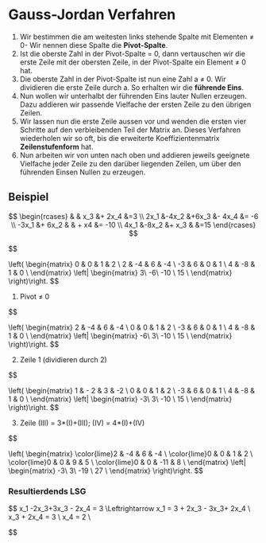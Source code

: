 # Gauss-Jordan Verfahren

1. Wir bestimmen die am weitesten links stehende Spalte mit Elementen ≠ 0- Wir nennen diese Spalte die **Pivot-Spalte**.
2. Ist die oberste Zahl in der Pivot-Spalte = 0, dann vertauschen wir die erste Zeile mit der obersten Zeile, in der Pivot-Spalte ein Element ≠ 0 hat.
3. Die oberste Zahl in der Pivot-Spalte ist nun eine Zahl a ≠ 0. Wir dividieren die erste Zeile durch a. So erhalten wir die **führende Eins**.
4. Nun wollen wir unterhalbt der führenden Eins lauter Nullen erzeugen. Dazu addieren wir passende Vielfache der ersten Zeile zu den übrigen Zeilen.
5. Wir lassen nun die erste Zeile aussen vor und wenden die ersten vier Schritte auf den verbleibenden Teil der Matrix an. Dieses Verfahren wiederholen wir so oft, bis die erweiterte Koeffizientenmatrix **Zeilenstufenform** hat.
6. Nun arbeiten wir von unten nach oben und addieren jeweils geeignete Vielfache jeder Zeile zu den darüber liegenden Zeilen, um über den führenden Einsen Nullen zu erzeugen.

## Beispiel
$$
\begin{rcases}
& & x_3 &+ 2x_4 &=3 \\
2x_1 &-4x_2 &+6x_3 &- 4x_4 &= -6 \\
-3x_1 &+ 6x_2 & & + x4 &= -10 \\
4x_1 &-8x_2 &+ x_3 & &=15
\end{rcases}
$$

$$

\left(
  \begin{matrix}
    0 & 0 & 1 & 2 \\
    2 & -4 & 6 & -4 \\
    -3 & 6 & 0 & 1 \\
    4 & -8 & 1 & 0 \\
  \end{matrix}
\left|
  \begin{matrix}
    3\\
    -6\\
    -10 \\
    15 \\
  \end{matrix}
\right)\right.
$$


1. Pivot ≠ 0

$$

\left(
  \begin{matrix}
    2 & -4 & 6 & -4 \\
    0 & 0 & 1 & 2 \\
    -3 & 6 & 0 & 1 \\
    4 & -8 & 1 & 0 \\
  \end{matrix}
\left|
  \begin{matrix}
    -6\\
    3\\
    -10 \\
    15 \\
  \end{matrix}
\right)\right.
$$

2. Zeile 1 (dividieren durch 2)

$$

\left(
  \begin{matrix}
    1 & - 2 & 3 & -2 \\
    0 & 0 & 1 & 2 \\
    -3 & 6 & 0 & 1 \\
    4 & -8 & 1 & 0 \\
  \end{matrix}
\left|
  \begin{matrix}
    -3\\
    3\\
    -10 \\
    15 \\
  \end{matrix}
\right)\right.
$$

3. Zeile (III) = 3*(I)+(III); (IV) = 4*(I)+(IV)

$$

\left(
  \begin{matrix}
    \color{lime}2 & -4 & 6 & -4 \\
    \color{lime}0 & 0 & 1 & 2 \\
    \color{lime}0 & 0 & 9 & 5 \\
    \color{lime}0 & 0 & -11 & 8 \\
  \end{matrix}
\left|
  \begin{matrix}
    -3\\
    3\\
    -19 \\
    27 \\
  \end{matrix}
\right)\right.
$$



### Resultierdends LSG
$$
x_1 -2x_3+3x_3 - 2x_4 = 3 \Leftrightarrow
x_1 = 3 + 2x_3 - 3x_3+ 2x_4 \\
x_3 + 2x_4 = 3 \\
x_4 = 2 \\

$$